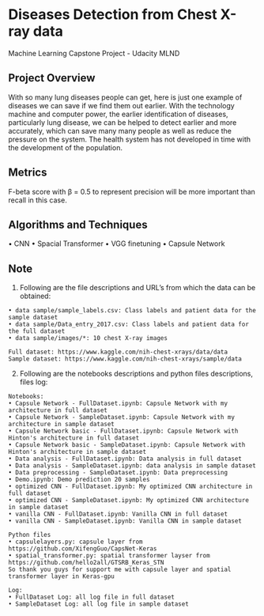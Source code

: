 # Diseases Detection from Chest X-ray data
Machine Learning Capstone Project - Udacity MLND

## Project Overview
With so many lung diseases people can get, here is just one example of diseases we can save if we find them out earlier.
With the technology machine and computer power, the earlier identification of diseases, particularly lung disease, we can be helped to detect earlier and more accurately, which can save many many people as well as reduce the pressure on the system. The health system has not developed in time with the development of the population.

## Metrics
F-beta score with β = 0.5 to represent precision will be more important than recall in this case.

## Algorithms and Techniques
• CNN
• Spacial Transformer
• VGG finetuning
• Capsule Network

## Note

1. Following are the file descriptions and URL’s from which the data can be obtained:
```
• data sample/sample_labels.csv: Class labels and patient data for the sample dataset
• data sample/Data_entry_2017.csv: Class labels and patient data for the full dataset
• data sample/images/*: 10 chest X-ray images

Full dataset: https://www.kaggle.com/nih-chest-xrays/data/data
Sample dataset: https://www.kaggle.com/nih-chest-xrays/sample/data

```

2. Following are the notebooks descriptions and python files descriptions, files log:
```
Notebooks:
• Capsule Network - FullDataset.ipynb: Capsule Network with my architecture in full dataset
• Capsule Network - SampleDataset.ipynb: Capsule Network with my architecture in sample dataset
• Capsule Network basic - FullDataset.ipynb: Capsule Network with Hinton's architecture in full dataset
• Capsule Network basic - SampleDataset.ipynb: Capsule Network with Hinton's architecture in sample dataset
• Data analysis - FullDataset.ipynb: Data analysis in full dataset
• Data analysis - SampleDataset.ipynb: data analysis in sample dataset
• Data preprocessing - SampleDataset.ipynb: Data preprocessing
• Demo.ipynb: Demo prediction 20 samples
• optimized CNN - FullDataset.ipynb: My optimized CNN architecture in full dataset
• optimized CNN - SampleDataset.ipynb: My optimized CNN architecture in sample dataset
• vanilla CNN - FullDataset.ipynb: Vanilla CNN in full dataset
• vanilla CNN - SampleDataset.ipynb: Vanilla CNN in sample dataset

Python files
• capsulelayers.py: capsule layer from https://github.com/XifengGuo/CapsNet-Keras
• spatial_transformer.py: spatial transformer layser from https://github.com/hello2all/GTSRB_Keras_STN
So thank you guys for support me with capsule layer and spatial transformer layer in Keras-gpu

Log:
• FullDataset Log: all log file in full dataset
• SampleDataset Log: all log file in sample dataset
```
